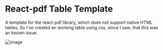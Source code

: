 # React-pdf Table Template
 A template for the react-pdf library, which does not support native HTML tables. So I've created an working table using css, since I saw, that this was an known issue.
 
![image](https://github.com/user-attachments/assets/e0dc2177-204e-4d47-8eb3-da90d38b1307)
